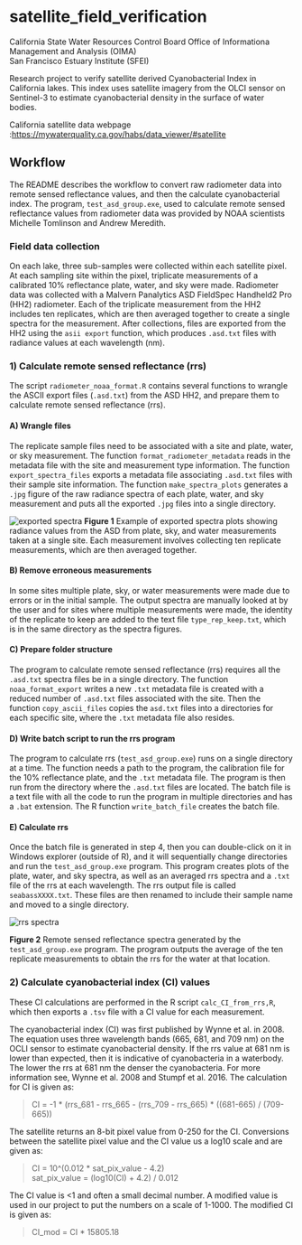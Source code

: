 # satellite_field_verification
California State Water Resources Control Board Office of Informationa Management and Analysis (OIMA)  
San Francisco Estuary Institute (SFEI)  

Research project to verify satellite derived Cyanobacterial Index in California lakes. This index uses satellite imagery from the OLCI sensor on Sentinel-3 to estimate cyanobacterial density in the surface of water bodies.

California satellite data webpage :https://mywaterquality.ca.gov/habs/data_viewer/#satellite

## Workflow
The README describes the workflow to convert raw radiometer data into remote sensed reflectance values, and then the calculate cyanobacterial index. The program, `test_asd_group.exe`, used to calculate remote sensed reflectance values from radiometer data was provided by NOAA scientists Michelle Tomlinson and Andrew Meredith.

### Field data collection
On each lake, three sub-samples were collected within each satellite pixel. At each sampling site within the pixel, triplicate measurements of a calibrated 10% reflectance plate, water, and sky were made. Radiometer data was collected with a Malvern Panalytics ASD FieldSpec Handheld2 Pro (HH2) radiometer. Each of the triplicate measurement from the HH2 includes ten replicates, which are then averaged together to create a single spectra for the measurement. After collections, files are exported from the HH2 using the `asii export` function, which produces `.asd.txt` files with radiance values at each wavelength (nm).

### 1) Calculate remote sensed reflectance (rrs)
The script `radiometer_noaa_format.R` contains several functions to wrangle the ASCII export files (`.asd.txt`) from the ASD HH2, and prepare them to calculate remote sensed reflectance (rrs). 

#### A) Wrangle files
The replicate sample files need to be associated with a site and plate, water, or sky measurement. The function `format_radiometer_metadata` reads in the metadata file with the site and measurement type information. The function `export_spectra_files` exports a metadata file associating `.asd.txt` files with their sample site information. The function `make_spectra_plots` generates a `.jpg` figure of the raw radiance spectra of each plate, water, and sky measurement and puts all the exported `.jpg` files into a single directory. 

![exported spectra](https://github.com/swamp-fhabs/satellite_field_verification/blob/master/Data/20190801_LakeSanAntonio/spectra_out/P1S1_2.jpg)
**Figure 1** Example of exported spectra plots showing radiance values from the ASD from plate, sky, and water measurements taken at a single site. Each measurement involves collecting ten replicate measurements, which are then averaged together.

#### B) Remove erroneous measurements
In some sites multiple plate, sky, or water measurements were made due to errors or in the initial sample. The output spectra are manually looked at by the user and for sites where multiple measurements were made, the identity of the replicate to keep are added to the text file `type_rep_keep.txt`, which is in the same directory as the spectra figures. 

#### C) Prepare folder structure
The program to calculate remote sensed reflectance (rrs) requires all the `.asd.txt` spectra files be in a single directory. The function `noaa_format_export` writes a new `.txt` metadata file is created with a reduced number of `.asd.txt` files associated with the site.  Then the function `copy_ascii_files` copies the `asd.txt` files into a directories for each specific site, where the `.txt` metadata file also resides. 

#### D) Write batch script to run the rrs program
The program to calculate rrs (`test_asd_group.exe`) runs on a single directory at a time. The function needs a path to the program, the calibration file for the 10% reflectance plate, and the `.txt` metadata file. The program is then run from the directory where the `.asd.txt` files are located. The batch file is a text file with all the code to run the program in multiple directories and has a `.bat` extension. The R function `write_batch_file` creates the batch file.

#### E) Calculate rrs
Once the batch file is generated in step 4, then you can double-click on it in Windows explorer (outside of R), and it will sequentially change directories and run the `test_asd_group.exe` program. This program creates plots of the plate, water, and sky spectra, as well as an averaged rrs spectra and a `.txt` file of the rrs at each wavelength. The rrs output file is called `seabassXXXX.txt`. These files are then renamed to include their sample name and moved to a single directory.

![rrs spectra](https://github.com/swamp-fhabs/satellite_field_verification/blob/master/Data/20190801_LakeSanAntonio/noaa_files/P1S1_2/rrs_group0_2019_08_01___10_57_20_000000_UNKNOWN_UNKNOWN_sky_0.028.png)

**Figure 2** Remote sensed reflectance spectra generated by the `test_asd_group.exe` program. The program outputs the average of the ten replicate measurements to obtain the rrs for the water at that location.

### 2) Calculate cyanobacterial index (CI) values

These CI calculations are performed in the R script `calc_CI_from_rrs,R`, which then exports a `.tsv` file with a CI value for each measurement.

The cyanobacterial index  (CI) was first published by Wynne et al. in 2008. The equation uses three wavelength bands (665, 681, and 709 nm) on the OCLI sensor to estimate cyanobacterial density. If the rrs value at 681 nm is lower than expected, then it is indicative of cyanobacteria in a waterbody. The lower the rrs at 681 nm the denser the cyanobacteria. For more information see, Wynne et al. 2008 and Stumpf et al. 2016. The calculation for CI is given as:  

>CI = -1 * (rrs_681 - rrs_665 - (rrs_709 - rrs_665) * ((681-665) / (709-665))  
 
The satellite returns an 8-bit pixel value from 0-250 for the CI. Conversions between the satellite pixel value and the CI value us a log10 scale and are given as: 

>CI = 10^(0.012 * sat_pix_value - 4.2)  
>sat_pix_value = (log10(CI) + 4.2) / 0.012

The CI value is <1 and often a small decimal number. A modified value is used in our project to put the numbers on a scale of 1-1000. The modified CI is given as: 

>CI_mod = CI * 15805.18



